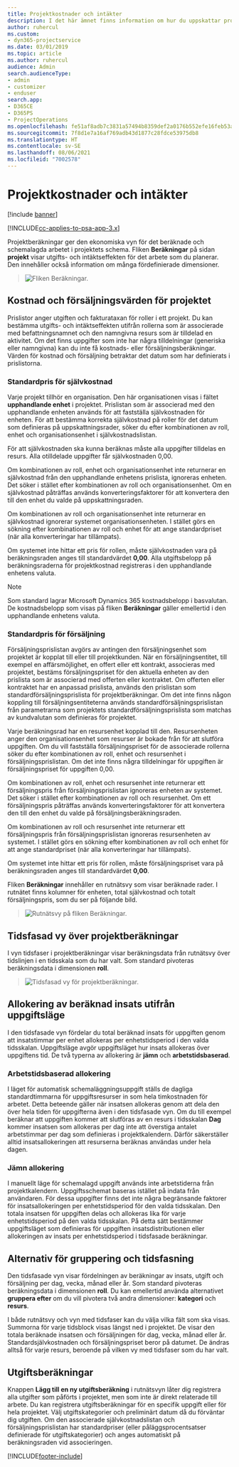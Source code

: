 ```yaml
---
title: Projektkostnader och intäkter
description: I det här ämnet finns information om hur du uppskattar projektkostnader och intäkter.
author: ruhercul
ms.custom:
- dyn365-projectservice
ms.date: 03/01/2019
ms.topic: article
ms.author: ruhercul
audience: Admin
search.audienceType:
- admin
- customizer
- enduser
search.app:
- D365CE
- D365PS
- ProjectOperations
ms.openlocfilehash: fe51af8adb7c3831a57494b8359def2a0176b552efe16feb53a2a265f5ffcb0c
ms.sourcegitcommit: 7f8d1e7a16af769adb43d1877c28fdce53975db8
ms.translationtype: HT
ms.contentlocale: sv-SE
ms.lasthandoff: 08/06/2021
ms.locfileid: "7002578"
---
```

# <a name="project-costs-and-revenue"></a>Projektkostnader och intäkter

[!include [banner](../includes/psa-now-project-operations.md)]

[!INCLUDE[cc-applies-to-psa-app-3.x](../includes/cc-applies-to-psa-app-3x.md)]

Projektberäkningar ger den ekonomiska vyn för det beräknade och schemalagda arbetet i projektets schema. Fliken **Beräkningar** på sidan **projekt** visar utgifts- och intäktseffekten för det arbete som du planerar. Den innehåller också information om många fördefinierade dimensioner. 

> ![Fliken Beräkningar.](media/project-5.png)

## <a name="cost-and-sales-values-of-the-project"></a>Kostnad och försäljningsvärden för projektet

Prislistor anger utgiften och fakturataxan för roller i ett projekt. Du kan bestämma utgifts- och intäktseffekten utifrån rollerna som är associerade med befattningsnamnet och den namngivna resurs som är tilldelad en aktivitet. Om det finns uppgifter som inte har några tilldelningar (generiska eller namngivna) kan du inte få kostnads- eller försäljningsberäkningar. Värden för kostnad och försäljning betraktar det datum som har definierats i prislistorna.

### <a name="default-cost-price"></a>Standardpris för självkostnad  

Varje projekt tillhör en organisation. Den här organisationen visas i fältet **upphandlande enhet** i projektet. Prislistan som är associerad med den upphandlande enheten används för att fastställa självkostnaden för enheten. För att bestämma korrekta självkostnad på roller för det datum som definieras på uppskattningsrader, söker du efter kombinationen av roll, enhet och organisationsenhet i självkostnadslistan. 

För att självkostnaden ska kunna beräknas måste alla uppgifter tilldelas en resurs. Alla otilldelade uppgifter får självkostnaden 0,00.

Om kombinationen av roll, enhet och organisationsenhet inte returnerar en självkostnad från den upphandlande enhetens prislista, ignoreras enheten. Det söker i stället efter kombinationen av roll och organisationsenhet. Om en självkostnad påträffas används konverteringsfaktorer för att konvertera den till den enhet du valde på uppskattningsraden.

Om kombinationen av roll och organisationsenhet inte returnerar en självkostnad ignorerar systemet organisationsenheten. I stället görs en sökning efter kombinationen av roll och enhet för att ange standardpriset (när alla konverteringar har tillämpats).

Om systemet inte hittar ett pris för rollen, måste självkostnaden vara på beräkningsraden anges till standardvärdet **0,00**. Alla utgiftsbelopp på beräkningsraderna för projektkostnad registreras i den upphandlande enhetens valuta.

> [!NOTE]
> Som standard lagrar Microsoft Dynamics 365 kostnadsbelopp i basvalutan. De kostnadsbelopp som visas på fliken **Beräkningar** gäller emellertid i den upphandlande enhetens valuta.  

### <a name="default-sales-price"></a>Standardpris för försäljning 

Försäljningsprislistan avgörs av antingen den försäljningsenhet som projektet är kopplat till eller till projektkunden. När en försäljningsentitet, till exempel en affärsmöjlighet, en offert eller ett kontrakt, associeras med projektet, bestäms försäljningspriset för den aktuella enheten av den prislista som är associerad med offerten eller kontraktet. Om offerten eller kontraktet har en anpassad prislista, används den prislistan som standardförsäljningsprislista för projektberäkningar. Om det inte finns någon koppling till försäljningsentiteterna används standardförsäljningsprislistan från parametrarna som projektets standardförsäljningsprislista som matchas av kundvalutan som definieras för projektet.

Varje beräkningsrad har en resursenhet kopplad till den. Resursenheten anger den organisationsenhet som resurser är bokade från för att slutföra uppgiften. Om du vill fastställa försäljningspriset för de associerade rollerna söker du efter kombinationen av roll, enhet och resursenhet i försäljningsprislistan. Om det inte finns några tilldelningar för uppgiften är försäljningspriset för uppgiften 0,00.

Om kombinationen av roll, enhet och resursenhet inte returnerar ett försäljningspris från försäljningsprislistan ignoreras enheten av systemet. Det söker i stället efter kombinationen av roll och resursenhet. Om ett försäljningspris påträffas används konverteringsfaktorer för att konvertera den till den enhet du valde på försäljningsberäkningsraden. 

Om kombinationen av roll och resursenhet inte returnerar ett försäljningspris från försäljningsprislistan ignoreras resursenheten av systemet. I stället görs en sökning efter kombinationen av roll och enhet för att ange standardpriset (när alla konverteringar har tillämpats).

Om systemet inte hittar ett pris för rollen, måste försäljningspriset vara på beräkningsraden anges till standardvärdet **0,00**.

Fliken **Beräkningar** innehåller en rutnätsvy som visar beräknade rader. I rutnätet finns kolumner för enheten, total självkostnad och totalt försäljningspris, som du ser på följande bild. 

> ![Rutnätsvy på fliken Beräkningar.](media/project-6.png)

## <a name="time-phased-view-of-project-estimates"></a>Tidsfasad vy över projektberäkningar

I vyn tidsfaser i projektberäkningar visar beräkningsdata från rutnätsvy över tidslinjen i en tidsskala som du har valt. Som standard pivoteras beräkningsdata i dimensionen **roll**.

> ![Tidsfasad vy för projektberäkningar.](media/project-7.png)

## <a name="allocating-estimated-effort-based-on-the-task-mode"></a>Allokering av beräknad insats utifrån uppgiftsläge

I den tidsfasade vyn fördelar du total beräknad insats för uppgiften genom att insatstimmar per enhet allokeras per enhetstidsperiod i den valda tidsskalan. Uppgiftsläge avgör uppgiftsläget hur insats allokeras över uppgiftens tid. De två typerna av allokering är **jämn** och **arbetstidsbaserad**.

### <a name="work-hours-based-allocation"></a>Arbetstidsbaserad allokering
 
I läget för automatisk schemaläggningsuppgift ställs de dagliga standardtimmarna för uppgiftsresurser in som hela timkostnaden för arbetet. Detta beteende gäller när insatsen allokeras genom att dela den över hela tiden för uppgifterna även i den tidsfasade vyn. Om du till exempel beräknar att uppgiften kommer att slutföras av en resurs i tidsskalan **Dag** kommer insatsen som allokeras per dag inte att överstiga antalet arbetstimmar per dag som definieras i projektkalendern. Därför säkerställer alltid insatsallokeringen att resurserna beräknas användas under hela dagen.

### <a name="even-allocation"></a>Jämn allokering

I manuellt läge för schemalagd uppgift används inte arbetstiderna från projektkalendern. Uppgiftsschemat baseras istället på indata från användaren. För dessa uppgifter finns det inte några begränsande faktorer för insatsallokeringen per enhetstidsperiod för den valda tidsskalan. Den totala insatsen för uppgiften delas och allokeras lika för varje enhetstidsperiod på den valda tidsskalan. På detta sätt bestämmer uppgiftsläget som definieras för uppgiften insatsdistributionen eller allokeringen av insats per enhetstidsperiod i tidsfasade beräkningar.

## <a name="grouping-and-time-phasing-options"></a>Alternativ för gruppering och tidsfasning

Den tidsfasade vyn visar fördelningen av beräkningar av insats, utgift och försäljning per dag, vecka, månad eller år. Som standard pivoteras beräkningsdata i dimensionen **roll**. Du kan emellertid använda alternativet **gruppera efter** om du vill pivotera två andra dimensioner: **kategori** och **resurs**.

I både rutnätsvy och vyn med tidsfaser kan du välja vilka fält som ska visas. Summorna för varje tidsblock visas längst ned i projektet. De visar den totala beräknade insatsen och försäljningen för dag, vecka, månad eller år. Standardsjälvkostnaden och försäljningspriset beror på datumet. De ändras alltså för varje resurs, beroende på vilken vy med tidsfaser som du har valt.

## <a name="expense-estimates"></a>Utgiftsberäkningar

Knappen **Lägg till en ny utgiftsberäkning** i rutnätsvyn låter dig registrera alla utgifter som påförts i projektet, men som inte är direkt relaterade till arbete. Du kan registrera utgiftsberäkningar för en specifik uppgift eller för hela projektet. Välj utgiftskategorier och preliminärt datum då du förväntar dig utgiften. Om den associerade självkostnadslistan och försäljningsprislistan har standardpriser (eller påläggsprocentsatser definierade för utgiftskategorier) och anges automatiskt på beräkningsraden vid associeringen.


[!INCLUDE[footer-include](../includes/footer-banner.md)]